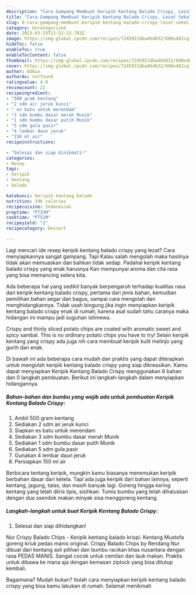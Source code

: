 ```yaml
---
description: "Cara Gampang Membuat Keripik Kentang Balado Crispy, Lezat Sekali"
title: "Cara Gampang Membuat Keripik Kentang Balado Crispy, Lezat Sekali"
slug: 0-cara-gampang-membuat-keripik-kentang-balado-crispy-lezat-sekali
category: Uncategorized
date: 2023-03-23T11:51:13.793Z
image: https://img-global.cpcdn.com/recipes/7245921dba46d832/680x482cq70/keripik-kentang-balado-crispy-foto-resep-utama.jpg
hideToc: false
enableToc: true
enableTocContent: false
thumbnail: https://img-global.cpcdn.com/recipes/7245921dba46d832/680x482cq70/keripik-kentang-balado-crispy-foto-resep-utama.jpg
cover: https://img-global.cpcdn.com/recipes/7245921dba46d832/680x482cq70/keripik-kentang-balado-crispy-foto-resep-utama.jpg
author: Admin
authorAv: notfound
ratingvalue: 4.9
reviewcount: 22
recipeingredient:
- "500 gram kentang"
- "2 sdm air jeruk kunci"
- " es batu untuk merendam"
- "3 sdm bumbu dasar merah Munik"
- "1 sdm bumbu dasar putih Munik"
- "5 sdm gula pasir"
- "4 lembar daun jeruk"
- "150 ml air"
recipeinstructions:

- "Selesai dan siap dinikmati!"
categories:
- Resep
tags:
- keripik
- kentang
- balado

katakunci: keripik kentang balado 
nutrition: 196 calories
recipecuisine: Indonesian
preptime: "PT33M"
cooktime: "PT51M"
recipeyield: "2"
recipecategory: Dessert

---
```



Lagi mencari ide resep keripik kentang balado crispy yang lezat? Cara menyiapkannya sangat gampang. Tapi Kalau salah mengolah maka hasilnya tidak akan memuaskan dan bahkan tidak sedap. Padahal keripik kentang balado crispy yang enak harusnya Kan mempunyai aroma dan cita rasa yang bisa memancing selera kita.


Ada beberapa hal yang sedikit banyak berpengaruh terhadap kualitas rasa dari keripik kentang balado crispy, pertama dari jenis bahan, kemudian pemilihan bahan segar dan bagus, sampai cara mengolah dan menghidangkannya. Tidak usah bingung jika ingin menyiapkan keripik kentang balado crispy enak di rumah, karena asal sudah tahu caranya maka hidangan ini mampu jadi suguhan istimewa.

Crispy and thinly sliced potato chips are coated with aromatic sweet and spicy sambal. This is no ordinary potato chips you have to try! Selain keripik kentang yang crispy ada juga nih cara membuat keripik kulit melinjo yang gurih dan enak.


Di bawah ini ada beberapa cara mudah dan praktis yang dapat diterapkan untuk mengolah keripik kentang balado crispy yang siap dikreasikan. Kamu dapat menyiapkan Keripik Kentang Balado Crispy menggunakan 8 bahan dan 0 langkah pembuatan. Berikut ini langkah-langkah dalam menyiapkan hidangannya.

<!--inarticleads1-->

##### Bahan-bahan dan bumbu yang wajib ada untuk pembuatan Keripik Kentang Balado Crispy:

1. Ambil 500 gram kentang
1. Sediakan 2 sdm air jeruk kunci
1. Siapkan  es batu untuk merendam
1. Sediakan 3 sdm bumbu dasar merah Munik
1. Sediakan 1 sdm bumbu dasar putih Munik
1. Sediakan 5 sdm gula pasir
1. Gunakan 4 lembar daun jeruk
1. Persiapkan 150 ml air


Berbicara tentang keripik, mungkin kamu biasanya menemukan keripik berbahan dasar dari ketela. Tapi ada juga keripik dari bahan lainnya, seperti kentang, jagung, talas, dan masih banyak lagi. Goreng hingga kering kentang yang telah diiris tipis, sisihkan. Tumis bumbu yang telah dihaluskan dengan dua ssendok makan minyak sisa menggoreng kentang. 

<!--inarticleads2-->

##### Langkah-langkah untuk buat Keripik Kentang Balado Crispy:


1. Selesai dan siap dihidangkan!

Nur Crispy Balado Chips - Keripik kentang balado krispi. Kentang Mustofa goreng kriuk pedas manis original. Crispy Balado Chips by Rendang Nur dibuat dari kentang asli pilihan dan bumbu racikan khas nusantara dengan rasa PEDAS MANIS. Sangat cocok untuk cemilan dan lauk makan. Praktis untuk dibawa ke mana aja dengan kemasan ziplock yang bisa ditutup kembali. 

Bagaimana? Mudah bukan? Itulah cara menyiapkan keripik kentang balado crispy yang bisa kamu lakukan di rumah. Selamat menikmati
